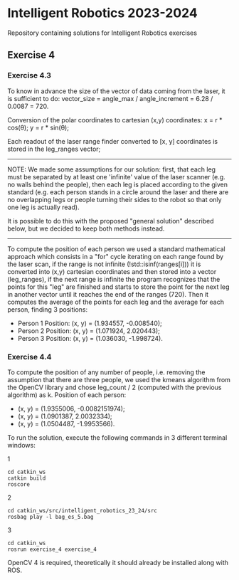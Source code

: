 # Intelligent Robotics 2023-2024

Repository containing solutions for Intelligent Robotics exercises

## Exercise 4
### Exercise 4.3
To know in advance the size of the vector of data coming from the laser, it is sufficient to do: vector_size = angle_max / angle_increment = 6.28 / 0.0087 = 720.

Conversion of the polar coordinates to cartesian (x,y) coordinates: x = r * cos(θ); y = r * sin(θ);

Each readout of the laser range finder converted to [x, y] coordinates is stored in the leg_ranges vector;

---

NOTE: We made some assumptions for our solution: first, that each leg must be separated by at least one 'infinite' value of the laser scanner (e.g. no walls behind the people), then each leg is placed according to the given standard (e.g. each person stands in a circle around the laser and there are no overlapping legs or people turning their sides to the robot so that only one leg is actually read).

It is possible to do this with the proposed "general solution" described below, but we decided to keep both methods instead.

---

To compute the position of each person we used a standard mathematical approach which consists in a "for" cycle iterating on each range found by the laser scan, if the range is not infinite (!std::isinf(ranges[i])) it is converted into (x,y) cartesian coordinates and then stored into a vector (leg_ranges), if the next range is infinite the program recognizes that the points for this "leg" are finished and starts to store the point for the next leg in another vector until it reaches the end of the ranges (720). Then it computes the average of the points for each leg and the average for each person, finding 3 positions:
- Person 1 Position: (x, y) = (1.934557, -0.008540);
- Person 2 Position: (x, y) = (1.071924, 2.020443);
- Person 3 Position: (x, y) = (1.036030, -1.998724).


### Exercise 4.4
To compute the position of any number of people, i.e. removing the assumption that there are three people, we used the kmeans algorithm from the OpenCV library and chose leg_count / 2 (computed with the previous algorithm) as k.
Position of each person: 
- (x, y) = (1.9355006, -0.0082151974);
- (x, y) = (1.0901387, 2.0032334);
- (x, y) = (1.0504487, -1.9953566).


To run the solution, execute the following commands in 3 different terminal windows:

1
```
cd catkin_ws 
catkin build
roscore
```
2
```
cd catkin_ws/src/intelligent_robotics_23_24/src
rosbag play -l bag_es_5.bag
```
3
```
cd catkin_ws
rosrun exercise_4 exercise_4
```

OpenCV 4 is required, theoretically it should already be installed along with ROS.
